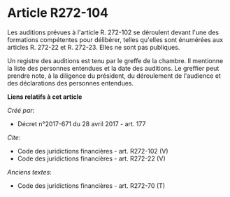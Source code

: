 # Article R272-104

Les auditions prévues à l'article R. 272-102 se déroulent devant l'une des formations compétentes pour délibérer, telles
qu'elles sont énumérées aux articles R. 272-22 et R. 272-23. Elles ne sont pas publiques. 

Un registre des auditions est tenu par le greffe de la chambre. Il mentionne la liste des personnes entendues et la date des
auditions. Le greffier peut prendre note, à la diligence du président, du déroulement de l'audience et des déclarations des
personnes entendues.

**Liens relatifs à cet article**

_Créé par_:

  - Décret n°2017-671 du 28 avril 2017 - art. 177

_Cite_:

  - Code des juridictions financières - art. R272-102 (V)
  - Code des juridictions financières - art. R272-22 (V)

_Anciens textes_:

  - Code des juridictions financières - art. R272-70 (T)
